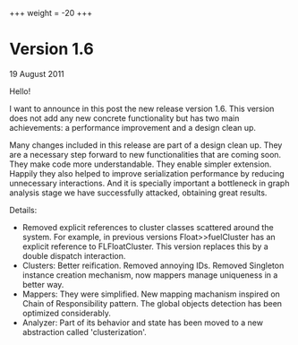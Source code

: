 +++
weight = -20
+++

# Version 1.6
19 August 2011

Hello!

I want to announce in this post the new release version 1.6. This version does not add any new concrete functionality but has two main achievements: a performance improvement and a design clean up.

Many changes included in this release are part of a design clean up. They are a necessary step forward to new functionalities that are coming soon. They make code more understandable. They enable simpler extension. Happily they also helped to improve serialization performance by reducing unnecessary interactions. And it is specially important a bottleneck in graph analysis stage we have successfully attacked, obtaining great results.

Details:

- Removed explicit references to cluster classes scattered around the system. For example, in previous versions Float>>fuelCluster has an explicit reference to FLFloatCluster. This version replaces this by a double dispatch interaction.
- Clusters: Better reification. Removed annoying IDs. Removed Singleton instance creation mechanism, now mappers manage uniqueness in a better way.
- Mappers: They were simplified. New mapping machanism inspired on Chain of Responsibility pattern. The global objects detection has been optimized considerably.
- Analyzer: Part of its behavior and state has been moved to a new abstraction called 'clusterization'.